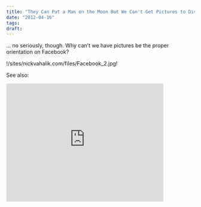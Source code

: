 ```yaml
---
title: "They Can Put a Man on the Moon But We Can't Get Pictures to Display in the Proper Orientation?"
date: "2012-04-16"
tags:
draft:
---
```


... no seriously, though.  Why can't we have pictures be the proper orientation on Facebook?

!/sites/nickvahalik.com/files/Facebook_2.jpg!

See also:
<iframe width="420" height="315" src="http://www.youtube.com/embed/vquDkTw-G-4" frameborder="0" allowfullscreen></iframe>
